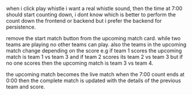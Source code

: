 when i click play whistle i want a real whistle sound, then the time at 7:00 should start counting down, i dont know which is better to perform the count down the frontend or backend but i prefer the backend for persistence. 

remove the start match button from the upcoming match card. while two teams are playing no other teams can play. also the teams in the upcoming match change depending on the score e.g if team 1 scores the upcoming match is team 1 vs team 3 and if team 2 scores its team 2 vs team 3 but if no one scores then the upcoming match is team 3 vs team 4.

the upcoming match becomes the live match when the 7:00 count ends at 0:00 then the complete match is updated with the details of the previous team and score.